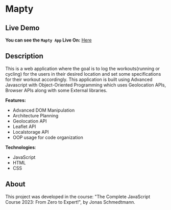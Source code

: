 # Mapty

## Live Demo
**You can see the `Mapty App` Live On:** [Here](https://barak-kuzi.github.io/Mapty/)

## Description
This is a web application where the goal is to log the workouts(running or cycling) for the users in their desired location and set some specifications for their workout accordingly. This application is built using Advanced Javascript with Object-Oriented Programming which uses Geolocation APIs, Browser APIs along with some External libraries.

**Features:**
- Advanced DOM Manipulation
- Architecture Planning
- Geolocation API
- Leaflet API
- Localstorage API
- OOP usage for code organization

**Technologies**:
- JavaScript
- HTML
- CSS

## About
This project was developed in the course: "The Complete JavaScript Course 2023: From Zero to Expert!", by Jonas Schmedtmann.
